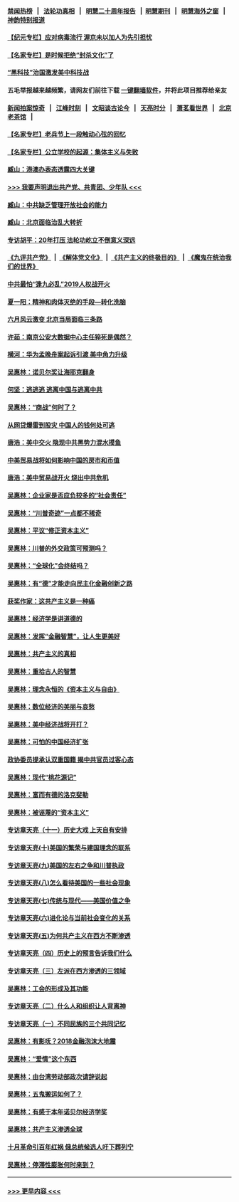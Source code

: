 #### [禁闻热榜](热点新闻.md?=0)  &nbsp;&nbsp;|&nbsp;&nbsp; [法轮功真相](https://github.com/gfw-breaker/truth/blob/master/README.md?=0) &nbsp;&nbsp;|&nbsp;&nbsp; [明慧二十周年报告](https://github.com/gfw-breaker/mh-reports/blob/master/README.md?=0) &nbsp;&nbsp;|&nbsp;&nbsp;[明慧期刊](https://github.com/gfw-breaker/mh-qikan) &nbsp;&nbsp;|&nbsp;&nbsp; [明慧海外之窗](https://github.com/gfw-breaker/mh-news/blob/master/README.md?=0) &nbsp;&nbsp;|&nbsp;&nbsp; [神韵特别报道](https://github.com/gfw-breaker/mh-news/blob/master/shenyun.md?=0)
#### [【纪元专栏】应对病毒流行 渥京未以加人为先引担忧](../pages/nsc423/n11875714.md?t=03091431) 
#### [【名家专栏】是时候拒绝“封杀文化”了](../pages/nsc423/n11814093.md?t=03091431) 
#### [“黑科技”治国激发美中科技战](../pages/nsc423/n11638056.md?t=03091431) 
#### 五毛举报越来越频繁，请网友们前往下载 [一键翻墙软件](https://github.com/gfw-breaker/ssr-accounts)，并将此项目推荐给亲友
#### [新闻拍案惊奇](https://github.com/gfw-breaker/banned-news/blob/master/pages/link4.md) &nbsp;&nbsp;|&nbsp;&nbsp; [江峰时刻](https://github.com/gfw-breaker/banned-news/blob/master/pages/link4.md) &nbsp;&nbsp;|&nbsp;&nbsp; [文昭谈古论今](https://github.com/gfw-breaker/banned-news/blob/master/pages/link4.md) &nbsp;&nbsp;|&nbsp;&nbsp; [天亮时分](https://github.com/gfw-breaker/banned-news/blob/master/pages/link4.md) &nbsp;&nbsp;|&nbsp;&nbsp; [萧茗看世界](https://github.com/gfw-breaker/banned-news/blob/master/pages/link4.md) &nbsp;&nbsp;|&nbsp;&nbsp; [北京老茶馆](https://github.com/gfw-breaker/banned-news/blob/master/pages/link4.md) &nbsp;&nbsp;|&nbsp;&nbsp; 
#### [【名家专栏】老兵节上一段触动心弦的回忆](../pages/nsc423/n11646016.md?t=03091431) 
#### [【名家专栏】公立学校的起源：集体主义与失败](../pages/nsc423/n11601833.md?t=03091431) 
#### [臧山：港澳办表态透露四大关键](../pages/nsc423/n11421628.md?t=03091431) 
#### [>>> 我要声明退出共产党、共青团、少年队 <<<](https://github.com/begood0513/goodnews/blob/master/quit/letter.md) 
#### [臧山：中共缺乏管理开放社会的能力](../pages/nsc423/n11407457.md?t=03091431) 
#### [臧山：北京面临治乱大转折](../pages/nsc423/n11406895.md?t=03091431) 
#### [专访胡平：20年打压 法轮功屹立不倒意义深远](../pages/nsc423/n11398800.md?t=03091431) 
#### [《九评共产党》](https://github.com/begood0513/9ping.md/blob/master/README.md) &nbsp;|&nbsp; [《解体党文化》](../../../../jtdwh.md/blob/master/README.md)  &nbsp;|&nbsp; [《共产主义的终极目的》](../../../../gczydzjmd.md/blob/master/README.md) &nbsp;|&nbsp; [《魔鬼在统治我们的世界》](../../../../mgztzwmdsj.md/blob/master/README.md) 
#### [中共最怕“逢九必乱”2019人权战开火](../pages/nsc423/n11385248.md?t=03091431) 
#### [夏一阳：精神和肉体灭绝的手段—转化洗脑](../pages/nsc423/n11368250.md?t=03091431) 
#### [六月风云激变 北京当局面临三条路](../pages/nsc423/n11313668.md?t=03091431) 
#### [许茹：南京公安大数据中心主任猝死是偶然？](../pages/nsc423/n11064744.md?t=03091431) 
#### [横河：华为孟晚舟案起诉引渡 美中角力升级](../pages/nsc423/n11027230.md?t=03091431) 
#### [吴惠林：诺贝尔奖让海耶克翻身](../pages/nsc423/n10890049.md?t=03091431) 
#### [何坚：逃逃逃 逃离中国与逃离中共](../pages/nsc423/n10592891.md?t=03091431) 
#### [吴惠林：“商战”何时了？](../pages/nsc423/n10573558.md?t=03091431) 
#### [从网贷爆雷到股灾 中国人的钱何处可逃](../pages/nsc423/n10572800.md?t=03091431) 
#### [唐浩：美中交火 隐现中共黑势力混水摸鱼](../pages/nsc423/n10544040.md?t=03091431) 
#### [中美贸易战将如何影响中国的房市和币值](../pages/nsc423/n10543697.md?t=03091431) 
#### [唐浩：美中贸易战开火 烧出中共危机](../pages/nsc423/n10540126.md?t=03091431) 
#### [吴惠林：企业家是否应负较多的“社会责任”](../pages/nsc423/n10535022.md?t=03091431) 
#### [吴惠林：“川普奇迹”一点都不稀奇](../pages/nsc423/n10512808.md?t=03091431) 
#### [吴惠林：平议“修正资本主义”](../pages/nsc423/n10495724.md?t=03091431) 
#### [吴惠林：川普的外交政策可预测吗？](../pages/nsc423/n10462387.md?t=03091431) 
#### [吴惠林：“全球化”会终结吗？](../pages/nsc423/n10452838.md?t=03091431) 
#### [吴惠林：有“德”才能走向民主化金融创新之路](../pages/nsc423/n10432292.md?t=03091431) 
#### [获奖作家：这共产主义是一种癌](../pages/nsc423/n10431541.md?t=03091431) 
#### [吴惠林：经济学是讲道德的](../pages/nsc423/n10398014.md?t=03091431) 
#### [吴惠林：发挥“金融智慧”，让人生更美好](../pages/nsc423/n10375019.md?t=03091431) 
#### [吴惠林：共产主义的真相](../pages/nsc423/n10351394.md?t=03091431) 
#### [吴惠林：重拾古人的智慧](../pages/nsc423/n10337691.md?t=03091431) 
#### [吴惠林：理念永恒的《资本主义与自由》](../pages/nsc423/n10316274.md?t=03091431) 
#### [吴惠林：数位经济的美丽与哀愁](../pages/nsc423/n10292946.md?t=03091431) 
#### [吴惠林：美中经济战将开打？](../pages/nsc423/n10258825.md?t=03091431) 
#### [吴惠林：可怕的中国经济扩张](../pages/nsc423/n10219147.md?t=03091431) 
#### [政协委员提承认双重国籍 揭中共官员过客心态](../pages/nsc423/n10208809.md?t=03091431) 
#### [吴惠林：现代“桃花源记”](../pages/nsc423/n10185234.md?t=03091431) 
#### [吴惠林：富而有德的洛克斐勒](../pages/nsc423/n10142264.md?t=03091431) 
#### [吴惠林：被诬蔑的“资本主义”](../pages/nsc423/n10124816.md?t=03091431) 
#### [专访章天亮（十一）历史大戏 上天自有安排](../pages/nsc423/n10094905.md?t=03091431) 
#### [专访章天亮(十)美国的繁荣与建国理念的联系](../pages/nsc423/n10094899.md?t=03091431) 
#### [专访章天亮(九)美国的左右之争和川普执政](../pages/nsc423/n10094889.md?t=03091431) 
#### [专访章天亮(八)怎么看待美国的一些社会现象](../pages/nsc423/n10094857.md?t=03091431) 
#### [专访章天亮(七)传统与现代——美国价值之争](../pages/nsc423/n10093140.md?t=03091431) 
#### [专访章天亮(六)进化论与当前社会变化的关系](../pages/nsc423/n10092036.md?t=03091431) 
#### [专访章天亮(五)为何共产主义在西方不断渗透](../pages/nsc423/n10083620.md?t=03091431) 
#### [专访章天亮（四）历史上的预言告诉我们什么](../pages/nsc423/n10083606.md?t=03091431) 
#### [专访章天亮（三）左派在西方渗透的三领域](../pages/nsc423/n10081115.md?t=03091431) 
#### [吴惠林：工会的形成及其功能](../pages/nsc423/n10080633.md?t=03091431) 
#### [专访章天亮（二）什么人和组织让人背离神](../pages/nsc423/n10076637.md?t=03091431) 
#### [专访章天亮（一）不同民族的三个共同记忆](../pages/nsc423/n10074188.md?t=03091431) 
#### [吴惠林：有影呒？2018金融泡沫大地震](../pages/nsc423/n10040534.md?t=03091431) 
#### [吴惠林：“爱情”这个东西](../pages/nsc423/n10019423.md?t=03091431) 
#### [吴惠林：由台湾劳动部政次请辞说起](../pages/nsc423/n9979679.md?t=03091431) 
#### [吴惠林：五鬼搬运如何了？](../pages/nsc423/n9925338.md?t=03091431) 
#### [吴惠林：有感于本年诺贝尔经济学奖](../pages/nsc423/n9871883.md?t=03091431) 
#### [吴惠林：共产主义渗透全球](../pages/nsc423/n9812748.md?t=03091431) 
#### [十月革命引百年红祸 俄总统候选人吁下葬列宁](../pages/nsc423/n9810182.md?t=03091431) 
#### [吴惠林：停滞性膨胀何时来到？](../pages/nsc423/n9764136.md?t=03091431) 

----
#### [ >>> 更早内容 <<< ](../indexes/nsc423-earlier.md)
